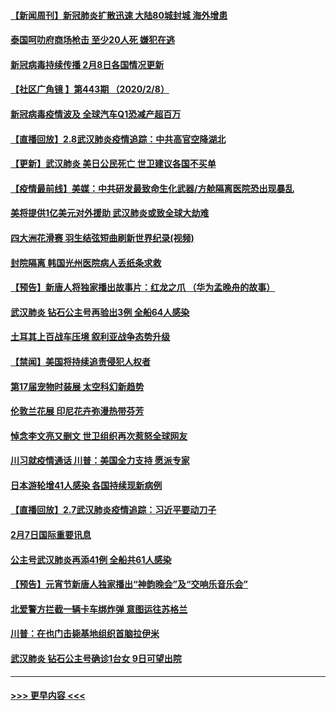 #### [【新闻周刊】新冠肺炎扩散迅速 大陆80城封城 海外增患](../pages/prog202/a102772852.md?t=02090855) 
#### [泰国呵叻府商场枪击 至少20人死 嫌犯在逃](../pages/prog202/a102772833.md?t=02090855) 
#### [新冠病毒持续传播 2月8日各国情况更新](../pages/prog202/a102772826.md?t=02090855) 
#### [【社区广角镜  】第443期  （2020/2/8）](../pages/prog202/a102772736.md?t=02090855) 
#### [新冠病毒疫情波及 全球汽车Q1恐减产超百万](../pages/prog202/a102772695.md?t=02090855) 
#### [【直播回放】2.8武汉肺炎疫情追踪：中共高官空降湖北](../pages/prog202/a102772618.md?t=02090855) 
#### [【更新】武汉肺炎 美日公民死亡 世卫建议各国不买单](../pages/prog202/a102770740.md?t=02090855) 
#### [【疫情最前线】美媒：中共研发最致命生化武器/方舱隔离医院恐出现暴乱](../pages/prog202/a102772439.md?t=02090855) 
#### [美将提供1亿美元对外援助 武汉肺炎或致全球大劫难](../pages/prog202/a102772361.md?t=02090855) 
#### [四大洲花滑赛 羽生结弦短曲刷新世界纪录(视频)](../pages/prog202/a102772341.md?t=02090855) 
#### [封院隔离 韩国光州医院病人丢纸条求救](../pages/prog202/a102772282.md?t=02090855) 
#### [【预告】新唐人将独家播出故事片：红龙之爪 （华为孟晚舟的故事）](../pages/prog202/a102767728.md?t=02090855) 
#### [武汉肺炎 钻石公主号再验出3例 全船64人感染](../pages/prog202/a102771726.md?t=02090855) 
#### [土耳其上百战车压境 叙利亚战争态势升级](../pages/prog202/a102772132.md?t=02090855) 
#### [【禁闻】美国将持续追责侵犯人权者](../pages/prog202/a102772042.md?t=02090855) 
#### [第17届宠物时装展 太空科幻新趋势](../pages/prog202/a102772033.md?t=02090855) 
#### [伦敦兰花展 印尼花卉弥漫热带芬芳](../pages/prog202/a102772026.md?t=02090855) 
#### [悼念李文亮又删文 世卫组织再次惹怒全球网友](../pages/prog202/a102771968.md?t=02090855) 
#### [川习就疫情通话 川普：美国全力支持 愿派专家](../pages/prog202/a102771930.md?t=02090855) 
#### [日本游轮增41人感染 各国持续现新病例](../pages/prog202/a102771912.md?t=02090855) 
#### [【直播回放】2.7武汉肺炎疫情追踪：习近平要动刀子](../pages/prog202/a102771649.md?t=02090855) 
#### [2月7日国际重要讯息](../pages/prog202/a102771747.md?t=02090855) 
#### [公主号武汉肺炎再添41例 全船共61人感染](../pages/prog202/a102771703.md?t=02090855) 
#### [【预告】元宵节新唐人独家播出“神韵晚会”及“交响乐音乐会”](../pages/prog202/a102767674.md?t=02090855) 
#### [北爱警方拦截一辆卡车绑炸弹 意图运往苏格兰](../pages/prog202/a102771609.md?t=02090855) 
#### [川普：在也门击毙基地组织首脑拉伊米](../pages/prog202/a102771528.md?t=02090855) 
#### [武汉肺炎 钻石公主号确诊1台女 9日可望出院](../pages/prog202/a102771518.md?t=02090855) 

----
#### [ >>> 更早内容 <<< ](../indexes/prog202-earlier.md)
